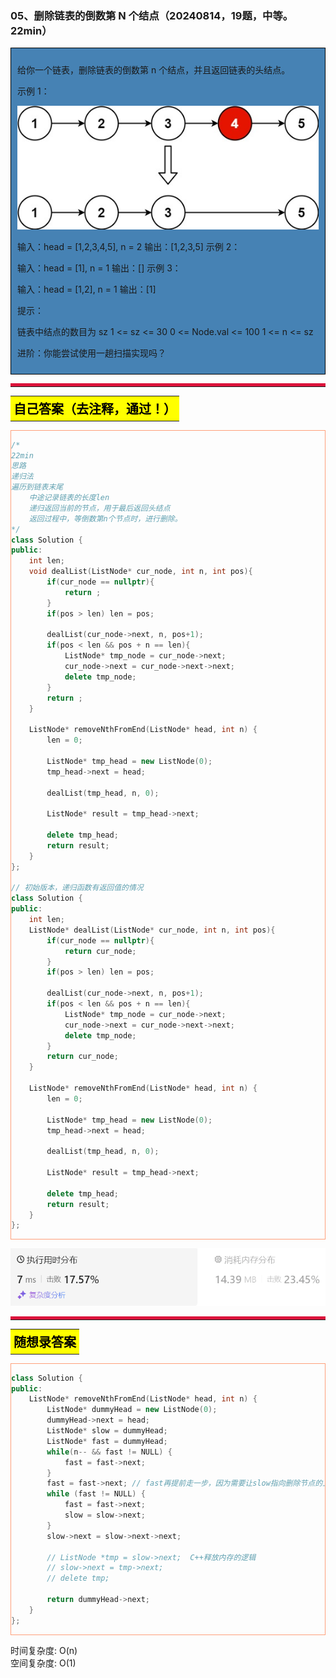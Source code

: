 ### 05、删除链表的倒数第 N 个结点（20240814，19题，中等。22min）
<div style="border: 1px solid black; padding: 10px; background-color: SteelBlue;">

给你一个链表，删除链表的倒数第 n 个结点，并且返回链表的头结点。

 

示例 1：

![alt text](image/13cc1c042267adf80390ba1e74ce49e.png)

输入：head = [1,2,3,4,5], n = 2
输出：[1,2,3,5]
示例 2：

输入：head = [1], n = 1
输出：[]
示例 3：

输入：head = [1,2], n = 1
输出：[1]
 

提示：

链表中结点的数目为 sz
1 <= sz <= 30
0 <= Node.val <= 100
1 <= n <= sz
 

进阶：你能尝试使用一趟扫描实现吗？

  </p>
</div>

<hr style="border-top: 5px solid #DC143C;">
<table>
  <tr>
    <td bgcolor="Yellow" style="padding: 5px; border: 0px solid black;">
      <span style="font-weight: bold; font-size: 20px;color: black;">
      自己答案（去注释，通过！）
      </span>
    </td>
  </tr>
</table>
<div style="padding: 0px; border: 1.5px solid LightSalmon; margin-bottom: 10px;">

```C++ {.line-numbers}
/*
22min
思路
递归法
遍历到链表末尾
    中途记录链表的长度len
    递归返回当前的节点，用于最后返回头结点
    返回过程中，等倒数第n个节点时，进行删除。
*/
class Solution {
public:
    int len;
    void dealList(ListNode* cur_node, int n, int pos){
        if(cur_node == nullptr){
            return ;
        }
        if(pos > len) len = pos;

        dealList(cur_node->next, n, pos+1);
        if(pos < len && pos + n == len){
            ListNode* tmp_node = cur_node->next;
            cur_node->next = cur_node->next->next;
            delete tmp_node;
        }
        return ;
    }

    ListNode* removeNthFromEnd(ListNode* head, int n) {
        len = 0;

        ListNode* tmp_head = new ListNode(0);
        tmp_head->next = head;

        dealList(tmp_head, n, 0);

        ListNode* result = tmp_head->next;

        delete tmp_head;
        return result;
    }
};

// 初始版本，递归函数有返回值的情况
class Solution {
public:
    int len;
    ListNode* dealList(ListNode* cur_node, int n, int pos){
        if(cur_node == nullptr){
            return cur_node;
        }
        if(pos > len) len = pos;

        dealList(cur_node->next, n, pos+1);
        if(pos < len && pos + n == len){
            ListNode* tmp_node = cur_node->next;
            cur_node->next = cur_node->next->next;
            delete tmp_node;
        }
        return cur_node;
    }

    ListNode* removeNthFromEnd(ListNode* head, int n) {
        len = 0;

        ListNode* tmp_head = new ListNode(0);
        tmp_head->next = head;

        dealList(tmp_head, n, 0);

        ListNode* result = tmp_head->next;

        delete tmp_head;
        return result;
    }
};
```

</div>

![alt text](image/bddf5493780de2af94cd583be8495f5.png)

<hr style="border-top: 5px solid #DC143C;">

<table>
  <tr>
    <td bgcolor="Yellow" style="padding: 5px; border: 0px solid black;">
      <span style="font-weight: bold; font-size: 20px;color: black;">
      随想录答案
      </span>
    </td>
  </tr>
</table>

<div style="padding: 0px; border: 1.5px solid LightSalmon; margin-bottom: 10px">

```C++ {.line-numbers}
class Solution {
public:
    ListNode* removeNthFromEnd(ListNode* head, int n) {
        ListNode* dummyHead = new ListNode(0);
        dummyHead->next = head;
        ListNode* slow = dummyHead;
        ListNode* fast = dummyHead;
        while(n-- && fast != NULL) {
            fast = fast->next;
        }
        fast = fast->next; // fast再提前走一步，因为需要让slow指向删除节点的上一个节点
        while (fast != NULL) {
            fast = fast->next;
            slow = slow->next;
        }
        slow->next = slow->next->next; 
        
        // ListNode *tmp = slow->next;  C++释放内存的逻辑
        // slow->next = tmp->next;
        // delete tmp;
        
        return dummyHead->next;
    }
};
```
</div>

时间复杂度: O(n)  
空间复杂度: O(1)